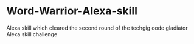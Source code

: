 # Word-Warrior-Alexa-skill
Alexa skill which cleared the second round of the techgig code gladiator Alexa skill challenge
